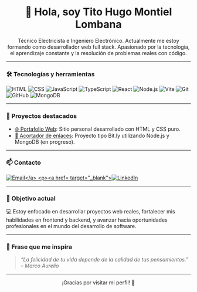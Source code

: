<h1 align="center">👋 Hola, soy Tito Hugo Montiel Lombana</h1>

<p align="center">
Técnico Electricista e Ingeniero Electrónico. Actualmente me estoy formando como desarrollador web full stack. 
Apasionado por la tecnología, el aprendizaje constante y la resolución de problemas reales con código.
</p>

---

### 🛠️ Tecnologías y herramientas

<p align="left">
  <img src="https://img.shields.io/badge/HTML-E34F26?style=flat&logo=html5&logoColor=white" alt="HTML" />
  <img src="https://img.shields.io/badge/CSS-1572B6?style=flat&logo=css3&logoColor=white" alt="CSS" />
  <img src="https://img.shields.io/badge/JavaScript-F7DF1E?style=flat&logo=javascript&logoColor=black" alt="JavaScript" />
  <img src="https://img.shields.io/badge/TypeScript-3178C6?style=flat&logo=typescript&logoColor=white" alt="TypeScript" />
  <img src="https://img.shields.io/badge/React-61DAFB?style=flat&logo=react&logoColor=black" alt="React" />
  <img src="https://img.shields.io/badge/Node.js-339933?style=flat&logo=nodedotjs&logoColor=white" alt="Node.js" />
  <img src="https://img.shields.io/badge/Vite-646CFF?style=flat&logo=vite&logoColor=white" alt="Vite" />
  <img src="https://img.shields.io/badge/Git-F05032?style=flat&logo=git&logoColor=white" alt="Git" />
  <img src="https://img.shields.io/badge/GitHub-181717?style=flat&logo=github&logoColor=white" alt="GitHub" />
  <img src="https://img.shields.io/badge/MongoDB-47A248?style=flat&logo=mongodb&logoColor=white" alt="MongoDB" />
</p>

---

### 🚀 Proyectos destacados

- [🌐 Portafolio Web](https://github.com/TiHuMonLo/portafolio-html-css): Sitio personal desarrollado con HTML y CSS puro.  
- [🔗 Acortador de enlaces](https://github.com/TiHuMonLo/link-shortener): Proyecto tipo Bit.ly utilizando Node.js y MongoDB (en progreso).

---

### 📫 Contacto

<p align="left">
  <a href="mailto:thmontiel27@gmail.com"><img src="https://img.shields.io/badge/Email-D14836?style=flat&logo=gmail&logoColor=white" alt="Email</a>

  <a href="https://www.linkedin.com/in/thmontiel27"> target="_blank"><img src="https://img.shields.io/badge/LinkedIn-0A66C2?style=flat&logo=linkedin&logoColor=white" alt="LinkedIn" /></a>
</p> 



---

### 🎯 Objetivo actual

💻 Estoy enfocado en desarrollar proyectos web reales, fortalecer mis habilidades en frontend y backend, y avanzar hacia oportunidades profesionales en el mundo del desarrollo de software.

---

### 🧘 Frase que me inspira

> *“La felicidad de tu vida depende de la calidad de tus pensamientos.” – Marco Aurelio*

---

<p align="center">¡Gracias por visitar mi perfil! 🚀</p>

